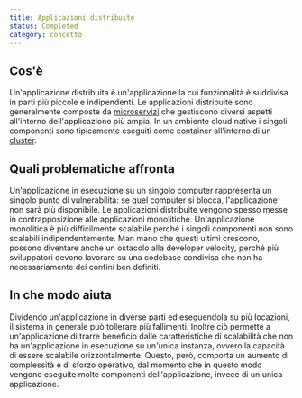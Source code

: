 ```yaml
---
title: Applicazioni distribuite
status: Completed
category: concetto
---
```


## Cos'è

Un'applicazione distribuita è un'applicazione la cui funzionalità è suddivisa in parti più piccole e indipendenti. Le applicazioni distribuite sono generalmente composte da [microservizi](/it/microservices-architecture/) che gestiscono diversi aspetti all'interno dell'applicazione più ampia. In un ambiente cloud native i singoli componenti sono tipicamente eseguiti come container all'interno di un [cluster](/it/cluster/).

## Quali problematiche affronta

Un'applicazione in esecuzione su un singolo computer rappresenta un singolo punto di vulnerabilità: se quel computer si blocca, l'applicazione non sarà più disponibile. Le applicazioni distribuite vengono spesso messe in contrapposizione alle applicazioni monolitiche. Un'applicazione monolitica è più difficilmente scalabile perché i singoli componenti non sono scalabili indipendentemente. Man mano che questi ultimi crescono, possono diventare anche un ostacolo alla developer velocity, perché più sviluppatori devono lavorare su una codebase condivisa che non ha necessariamente dei confini ben definiti.

## In che modo aiuta

Dividendo un'applicazione in diverse parti ed eseguendola su più locazioni, il sistema in generale può tollerare più fallimenti. Inoltre ciò permette a un'applicazione di trarre beneficio dalle caratteristiche di scalabilità che non ha un'applicazione in esecuzione su un'unica instanza, ovvero la capacità di essere scalabile orizzontalmente. Questo, però, comporta un aumento di complessità e di sforzo operativo, dal momento che in questo modo vengono eseguite molte componenti dell'applicazione, invece di un'unica applicazione.
